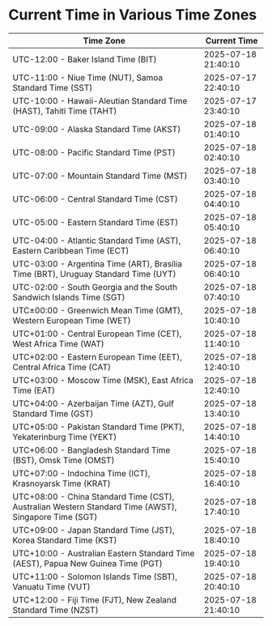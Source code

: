 # Current Time in Various Time Zones

| Time Zone | Current Time |
|-----------|--------------|
| UTC-12:00 - Baker Island Time (BIT) | 2025-07-18 21:40:10 |
| UTC-11:00 - Niue Time (NUT), Samoa Standard Time (SST) | 2025-07-17 22:40:10 |
| UTC-10:00 - Hawaii-Aleutian Standard Time (HAST), Tahiti Time (TAHT) | 2025-07-17 23:40:10 |
| UTC-09:00 - Alaska Standard Time (AKST) | 2025-07-18 01:40:10 |
| UTC-08:00 - Pacific Standard Time (PST) | 2025-07-18 02:40:10 |
| UTC-07:00 - Mountain Standard Time (MST) | 2025-07-18 03:40:10 |
| UTC-06:00 - Central Standard Time (CST) | 2025-07-18 04:40:10 |
| UTC-05:00 - Eastern Standard Time (EST) | 2025-07-18 05:40:10 |
| UTC-04:00 - Atlantic Standard Time (AST), Eastern Caribbean Time (ECT) | 2025-07-18 06:40:10 |
| UTC-03:00 - Argentina Time (ART), Brasília Time (BRT), Uruguay Standard Time (UYT) | 2025-07-18 06:40:10 |
| UTC-02:00 - South Georgia and the South Sandwich Islands Time (SGT) | 2025-07-18 07:40:10 |
| UTC±00:00 - Greenwich Mean Time (GMT), Western European Time (WET) | 2025-07-18 10:40:10 |
| UTC+01:00 - Central European Time (CET), West Africa Time (WAT) | 2025-07-18 11:40:10 |
| UTC+02:00 - Eastern European Time (EET), Central Africa Time (CAT) | 2025-07-18 12:40:10 |
| UTC+03:00 - Moscow Time (MSK), East Africa Time (EAT) | 2025-07-18 12:40:10 |
| UTC+04:00 - Azerbaijan Time (AZT), Gulf Standard Time (GST) | 2025-07-18 13:40:10 |
| UTC+05:00 - Pakistan Standard Time (PKT), Yekaterinburg Time (YEKT) | 2025-07-18 14:40:10 |
| UTC+06:00 - Bangladesh Standard Time (BST), Omsk Time (OMST) | 2025-07-18 15:40:10 |
| UTC+07:00 - Indochina Time (ICT), Krasnoyarsk Time (KRAT) | 2025-07-18 16:40:10 |
| UTC+08:00 - China Standard Time (CST), Australian Western Standard Time (AWST), Singapore Time (SGT) | 2025-07-18 17:40:10 |
| UTC+09:00 - Japan Standard Time (JST), Korea Standard Time (KST) | 2025-07-18 18:40:10 |
| UTC+10:00 - Australian Eastern Standard Time (AEST), Papua New Guinea Time (PGT) | 2025-07-18 19:40:10 |
| UTC+11:00 - Solomon Islands Time (SBT), Vanuatu Time (VUT) | 2025-07-18 20:40:10 |
| UTC+12:00 - Fiji Time (FJT), New Zealand Standard Time (NZST) | 2025-07-18 21:40:10 |
